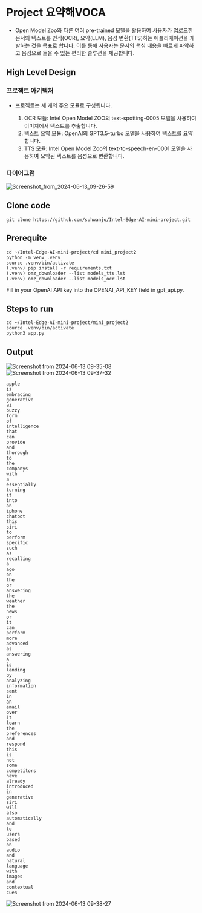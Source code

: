 # Project 요약해VOCA

* Open Model Zoo와 다른 여러 pre-trained 모델을 활용하여 사용자가 업로드한 문서의 텍스트를 인식(OCR), 요약(LLM), 음성 변환(TTS)하는 애플리케이션을 개발하는 것을 목표로 합니다. 이를 통해 사용자는 문서의 핵심 내용을 빠르게 파악하고 음성으로 들을 수 있는 편리한 솔루션을 제공합니다.

## High Level Design

### 프로젝트 아키텍처

* 프로젝트는 세 개의 주요 모듈로 구성됩니다.

    1. OCR 모듈: Intel Open Model ZOO의 text-spotting-0005 모델을 사용하여 이미지에서 텍스트를 추출합니다.
    2. 텍스트 요약 모듈: OpenAI의 GPT3.5-turbo 모델을 사용하여 텍스트를 요약합니다.
    3. TTS 모듈: Intel Open Model Zoo의 text-to-speech-en-0001 모델을 사용하여 요약된 텍스트를 음성으로 변환합니다.

### 다이어그램

![Screenshot_from_2024-06-13_09-26-59](https://github.com/suhwanjo/Intel-Edge-AI-mini-project/assets/112834460/6a83560e-423b-4eb2-bc18-f8c9db55310f)

## Clone code

```shell
git clone https://github.com/suhwanjo/Intel-Edge-AI-mini-project.git
```

## Prerequite

```shell
cd ~/Intel-Edge-AI-mini-project/cd mini_project2
python -m venv .venv
source .venv/bin/activate
(.venv) pip install -r requirements.txt
(.venv) omz_downloader --list models_tts.lst
(.venv) omz_downloader --list models_ocr.lst
```
Fill in your OpenAI API key into the OPENAI_API_KEY field in gpt_api.py.
## Steps to run

```shell
cd ~/Intel-Edge-AI-mini-project/mini_project2
source .venv/bin/activate
python3 app.py
```

## Output

![Screenshot from 2024-06-13 09-35-08](https://github.com/suhwanjo/Intel-Edge-AI-mini-project/assets/112834460/f249ba38-c559-41f5-abab-61ea4af6ce35)
![Screenshot from 2024-06-13 09-37-32](https://github.com/suhwanjo/Intel-Edge-AI-mini-project/assets/112834460/9ec4a2f1-94b2-4263-aa8e-e8ed0c442488)
```shell
apple
is
embracing
generative
ai
buzzy
form
of
intelligence
that
can
provide
and
thorough
to
the
companys
with
a
essentially
turning
it
into
an
iphone
chatbot
this
siri
to
perform
specific
such
as
recalling
a
ago
on
the
or
answering
the
weather
the
news
or
it
can
perform
more
advanced
as
answering
a
is
landing
by
analyzing
information
sent
in
an
email
over
it
learn
the
preferences
and
respond
this
is
not
some
competitors
have
already
introduced
in
generative
siri
will
also
automatically
and
to
users
based
on
audio
and
natural
language
with
images
and
contextual
cues
```
![Screenshot from 2024-06-13 09-38-27](https://github.com/suhwanjo/Intel-Edge-AI-mini-project/assets/112834460/9d02c82a-7521-4690-b9f2-fa60d8cba2bb)
